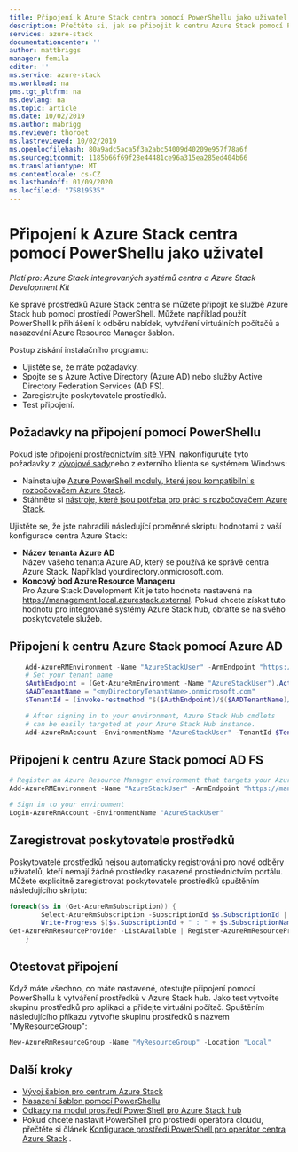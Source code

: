 ```yaml
---
title: Připojení k Azure Stack centra pomocí PowerShellu jako uživatel | Microsoft Docs
description: Přečtěte si, jak se připojit k centru Azure Stack pomocí PowerShellu.
services: azure-stack
documentationcenter: ''
author: mattbriggs
manager: femila
editor: ''
ms.service: azure-stack
ms.workload: na
pms.tgt_pltfrm: na
ms.devlang: na
ms.topic: article
ms.date: 10/02/2019
ms.author: mabrigg
ms.reviewer: thoroet
ms.lastreviewed: 10/02/2019
ms.openlocfilehash: 80a9adc5aca5f3a2abc54009d40209e957f78a6f
ms.sourcegitcommit: 1185b66f69f28e44481ce96a315ea285ed404b66
ms.translationtype: MT
ms.contentlocale: cs-CZ
ms.lasthandoff: 01/09/2020
ms.locfileid: "75819535"
---
```

# <a name="connect-to-azure-stack-hub-with-powershell-as-a-user"></a>Připojení k Azure Stack centra pomocí PowerShellu jako uživatel

*Platí pro: Azure Stack integrovaných systémů centra a Azure Stack Development Kit*

Ke správě prostředků Azure Stack centra se můžete připojit ke službě Azure Stack hub pomocí prostředí PowerShell. Můžete například použít PowerShell k přihlášení k odběru nabídek, vytváření virtuálních počítačů a nasazování Azure Resource Manager šablon.

Postup získání instalačního programu:
  - Ujistěte se, že máte požadavky.
  - Spojte se s Azure Active Directory (Azure AD) nebo služby Active Directory Federation Services (AD FS). 
  - Zaregistrujte poskytovatele prostředků.
  - Test připojení.

## <a name="prerequisites-to-connecting-with-powershell"></a>Požadavky na připojení pomocí PowerShellu

Pokud jste [připojení prostřednictvím sítě VPN](../asdk/asdk-connect.md#connect-to-azure-stack-using-vpn), nakonfigurujte tyto požadavky z [vývojové sady](../asdk/asdk-connect.md#connect-to-azure-stack-using-rdp)nebo z externího klienta se systémem Windows:

* Nainstalujte [Azure PowerShell moduly, které jsou kompatibilní s rozbočovačem Azure Stack](../operator/azure-stack-powershell-install.md).
* Stáhněte si [nástroje, které jsou potřeba pro práci s rozbočovačem Azure Stack](../operator/azure-stack-powershell-download.md).

Ujistěte se, že jste nahradili následující proměnné skriptu hodnotami z vaší konfigurace centra Azure Stack:

- **Název tenanta Azure AD**  
  Název vašeho tenanta Azure AD, který se používá ke správě centra Azure Stack. Například yourdirectory.onmicrosoft.com.
- **Koncový bod Azure Resource Manageru**  
  Pro Azure Stack Development Kit je tato hodnota nastavená na https://management.local.azurestack.external. Pokud chcete získat tuto hodnotu pro integrované systémy Azure Stack hub, obraťte se na svého poskytovatele služeb.

## <a name="connect-to-azure-stack-hub-with-azure-ad"></a>Připojení k centru Azure Stack pomocí Azure AD

```powershell  
    Add-AzureRMEnvironment -Name "AzureStackUser" -ArmEndpoint "https://management.local.azurestack.external"
    # Set your tenant name
    $AuthEndpoint = (Get-AzureRmEnvironment -Name "AzureStackUser").ActiveDirectoryAuthority.TrimEnd('/')
    $AADTenantName = "<myDirectoryTenantName>.onmicrosoft.com"
    $TenantId = (invoke-restmethod "$($AuthEndpoint)/$($AADTenantName)/.well-known/openid-configuration").issuer.TrimEnd('/').Split('/')[-1]

    # After signing in to your environment, Azure Stack Hub cmdlets
    # can be easily targeted at your Azure Stack Hub instance.
    Add-AzureRmAccount -EnvironmentName "AzureStackUser" -TenantId $TenantId
```

## <a name="connect-to-azure-stack-hub-with-ad-fs"></a>Připojení k centru Azure Stack pomocí AD FS

  ```powershell  
  # Register an Azure Resource Manager environment that targets your Azure Stack Hub instance
  Add-AzureRMEnvironment -Name "AzureStackUser" -ArmEndpoint "https://management.local.azurestack.external"

  # Sign in to your environment
  Login-AzureRmAccount -EnvironmentName "AzureStackUser"
  ```

## <a name="register-resource-providers"></a>Zaregistrovat poskytovatele prostředků

Poskytovatelé prostředků nejsou automaticky registrováni pro nové odběry uživatelů, kteří nemají žádné prostředky nasazené prostřednictvím portálu. Můžete explicitně zaregistrovat poskytovatele prostředků spuštěním následujícího skriptu:

```powershell  
foreach($s in (Get-AzureRmSubscription)) {
        Select-AzureRmSubscription -SubscriptionId $s.SubscriptionId | Out-Null
        Write-Progress $($s.SubscriptionId + " : " + $s.SubscriptionName)
Get-AzureRmResourceProvider -ListAvailable | Register-AzureRmResourceProvider
    }
```

## <a name="test-the-connectivity"></a>Otestovat připojení

Když máte všechno, co máte nastavené, otestujte připojení pomocí PowerShellu k vytváření prostředků v Azure Stack hub. Jako test vytvořte skupinu prostředků pro aplikaci a přidejte virtuální počítač. Spuštěním následujícího příkazu vytvořte skupinu prostředků s názvem "MyResourceGroup":

```powershell  
New-AzureRmResourceGroup -Name "MyResourceGroup" -Location "Local"
```

## <a name="next-steps"></a>Další kroky

- [Vývoj šablon pro centrum Azure Stack](azure-stack-develop-templates.md)
- [Nasazení šablon pomocí PowerShellu](azure-stack-deploy-template-powershell.md)
- [Odkazy na modul prostředí PowerShell pro Azure Stack hub](https://docs.microsoft.com/powershell/azure/azure-stack/overview)
- Pokud chcete nastavit PowerShell pro prostředí operátora cloudu, přečtěte si článek [Konfigurace prostředí PowerShell pro operátor centra Azure Stack](../operator/azure-stack-powershell-configure-admin.md) .
